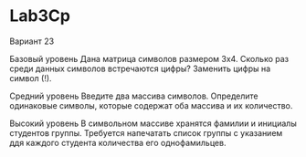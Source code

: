 # Lab3Cp

Вариант 23

Базовый уровень
Дана матрица символов размером 3x4. Сколько раз среди данных символов встречаются цифры? Заменить цифры на символ (!).

Средний уровень
Введите два массива символов. Определите одинаковые символы, которые содержат оба массива и их количество.

Высокий уровень
В символьном массиве хранятся фамилии и инициалы студентов группы. Требуется напечатать список группы с указанием ддя каждого студента количества его однофамильцев.
